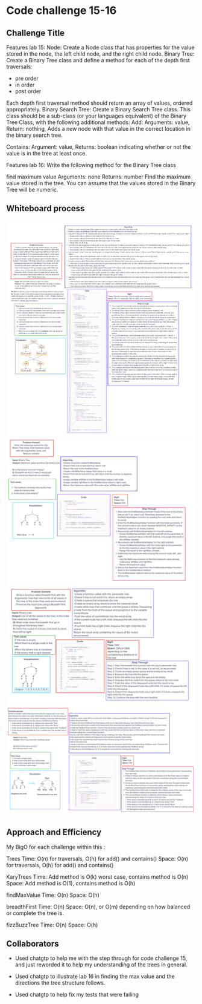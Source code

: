 # Code challenge 15-16

## Challenge Title

Features lab 15:
Node: Create a Node class that has properties for the value stored in the node, the left child node, and the right child node.
Binary Tree: Create a Binary Tree class and define a method for each of the depth first traversals:

- pre order
- in order
- post order

Each depth first traversal method should return an array of values, ordered appropriately.
Binary Search Tree: Create a Binary Search Tree class. This class should be a sub-class (or your languages equivalent) of the Binary Tree Class, with the following additional methods:
Add: Arguments: value, Return: nothing, Adds a new node with that value in the correct location in the binary search tree.

Contains: Argument: value, Returns: boolean indicating whether or not the value is in the tree at least once.

Features lab 16:
Write the following method for the Binary Tree class

find maximum value
Arguments: none
Returns: number
Find the maximum value stored in the tree. You can assume that the values stored in the Binary Tree will be numeric.

## Whiteboard process

![Code challenge 15](../whiteboard-images/whiteboard15.png)
![Code challenge 16](../whiteboard-images/whiteboard16.png)
![Code challenge 17](../whiteboard-images/whiteboard17.png)
![Code challenge 18](../whiteboard-images/whiteboard18.png)

## Approach and Efficiency

My BigO for each challenge within this :

Trees
Time: O(n) for traversals, O(h) for add() and contains()
Space: O(n) for traversals, O(h) for add() and contains()

KaryTrees
Time: Add method is O(k) worst case, contains method is O(n)
Space: Add method is O(1), contains method is O(h)

findMaxValue
Time: O(n)
Space: O(h)

breadthFirst
Time: O(n)
Space: O(n), or O(m) depending on how balanced or complete the tree is.

fizzBuzzTree
Time: O(n)
Space: O(h)

## Collaborators

- Used chatgtp to help me with the step through for code challenge 15, and just reworded it to help my understanding of the trees in general.

- Used chatgtp to illustrate lab 16 in finding the max value and the directions the tree structure follows.

- Used chatgtp to help fix my tests that were failing
